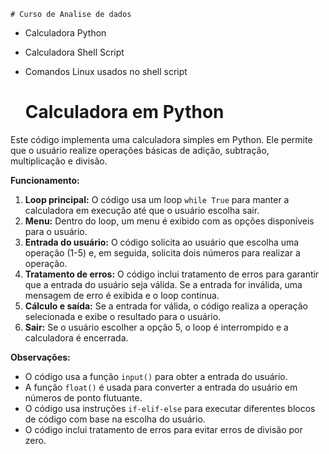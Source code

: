 	# Curso de Analise de dados
* Calculadora Python
* Calculadora Shell Script
* Comandos Linux usados no shell script

  	# Calculadora em Python

Este código implementa uma calculadora simples em Python. Ele permite que o usuário realize operações básicas de adição, subtração, multiplicação e divisão.

**Funcionamento:**

1. **Loop principal:** O código usa um loop `while True` para manter a calculadora em execução até que o usuário escolha sair.
2. **Menu:** Dentro do loop, um menu é exibido com as opções disponíveis para o usuário.
3. **Entrada do usuário:** O código solicita ao usuário que escolha uma operação (1-5) e, em seguida, solicita dois números para realizar a operação.
4. **Tratamento de erros:** O código inclui tratamento de erros para garantir que a entrada do usuário seja válida. Se a entrada for inválida, uma mensagem de erro é exibida e o loop continua.
5. **Cálculo e saída:** Se a entrada for válida, o código realiza a operação selecionada e exibe o resultado para o usuário.
6. **Sair:** Se o usuário escolher a opção 5, o loop é interrompido e a calculadora é encerrada.

**Observações:**

* O código usa a função `input()` para obter a entrada do usuário.
* A função `float()` é usada para converter a entrada do usuário em números de ponto flutuante.
* O código usa instruções `if-elif-else` para executar diferentes blocos de código com base na escolha do usuário.
* O código inclui tratamento de erros para evitar erros de divisão por zero.
